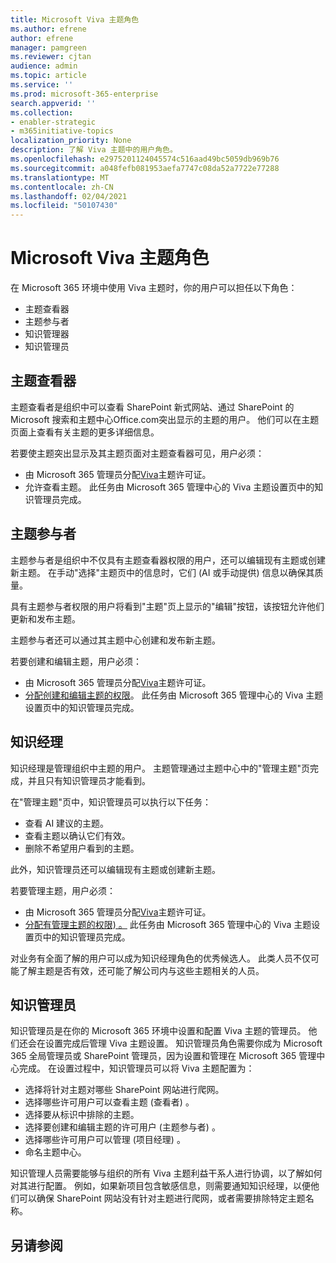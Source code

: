 ```yaml
---
title: Microsoft Viva 主题角色
ms.author: efrene
author: efrene
manager: pamgreen
ms.reviewer: cjtan
audience: admin
ms.topic: article
ms.service: ''
ms.prod: microsoft-365-enterprise
search.appverid: ''
ms.collection:
- enabler-strategic
- m365initiative-topics
localization_priority: None
description: 了解 Viva 主题中的用户角色。
ms.openlocfilehash: e2975201124045574c516aad49bc5059db969b76
ms.sourcegitcommit: a048fefb081953aefa7747c08da52a7722e77288
ms.translationtype: MT
ms.contentlocale: zh-CN
ms.lasthandoff: 02/04/2021
ms.locfileid: "50107430"
---
```

# <a name="microsoft-viva-topics-roles"></a>Microsoft Viva 主题角色 

在 Microsoft 365 环境中使用 Viva 主题时，你的用户可以担任以下角色：
-   主题查看器
-   主题参与者
-   知识管理器
-   知识管理员

## <a name="topic-viewer"></a>主题查看器

主题查看者是组织中可以查看 SharePoint 新式网站、通过 SharePoint 的 Microsoft 搜索和主题中心Office.com突出显示的主题的用户。 他们可以在主题页面上查看有关主题的更多详细信息。 

若要使主题突出显示及其主题页面对主题查看器可见，用户必须：
-   由 Microsoft 365 管理员分配[Viva](https://docs.microsoft.com/microsoft-365/knowledge/set-up-topic-experiences#assign-licenses)主题许可证。
-   允许查看主题。 此任务由 Microsoft 365 管理中心的 Viva 主题设置页中的知识管理员完成。


## <a name="topic-contributors"></a>主题参与者

主题参与者是组织中不仅具有主题查看器权限的用户，还可以编辑现有主题或创建新主题。 在手动"选择"主题页中的信息时，它们 (AI 或手动提供) 信息以确保其质量。

具有主题参与者权限的用户将看到"主题"页上显示的"编辑"按钮，该按钮允许他们更新和发布主题。

主题参与者还可以通过其主题中心创建和发布新主题。

若要创建和编辑主题，用户必须：

-   由 Microsoft 365 管理员分配[Viva](https://docs.microsoft.com/microsoft-365/knowledge/set-up-topic-experiences#assign-licenses)主题许可证。
-   [分配创建和编辑主题的权限](https://docs.microsoft.com/microsoft-365/knowledge/topic-experiences-user-permissions#change-who-has-permissions-to-do-tasks-on-the-topic-center)。 此任务由 Microsoft 365 管理中心的 Viva 主题设置页中的知识管理员完成。

## <a name="knowledge-managers"></a>知识经理

知识经理是管理组织中主题的用户。  主题管理通过主题中心中的"管理主题"页完成，并且只有知识管理员才能看到。

在"管理主题"页中，知识管理员可以执行以下任务：
-   查看 AI 建议的主题。
-   查看主题以确认它们有效。
-   删除不希望用户看到的主题。

此外，知识管理员还可以编辑现有主题或创建新主题。

若要管理主题，用户必须：
-   由 Microsoft 365 管理员分配[Viva](https://docs.microsoft.com/microsoft-365/knowledge/set-up-topic-experiences#assign-licenses)主题许可证。
-   [分配有管理主题的权限) 。](https://docs.microsoft.com/microsoft-365/knowledge/topic-experiences-user-permissions#change-who-has-permissions-to-do-tasks-on-the-topic-center) 此任务由 Microsoft 365 管理中心的 Viva 主题设置页中的知识管理员完成。

对业务有全面了解的用户可以成为知识经理角色的优秀候选人。 此类人员不仅可能了解主题是否有效，还可能了解公司内与这些主题相关的人员。


## <a name="knowledge-admins"></a>知识管理员

知识管理员是在你的 Microsoft 365 环境中设置和配置 Viva 主题的管理员。 他们还会在设置完成后管理 Viva 主题设置。 知识管理员角色需要你成为 Microsoft 365 全局管理员或 SharePoint 管理员，因为设置和管理在 Microsoft 365 管理中心完成。
在设置过程中，知识管理员可以将 Viva 主题配置为：

-   选择将针对主题对哪些 SharePoint 网站进行爬网。
-   选择哪些许可用户可以查看主题 (查看者) 。
-   选择要从标识中排除的主题。
-   选择要创建和编辑主题的许可用户 (主题参与者) 。
-   选择哪些许可用户可以管理 (项目经理) 。
-   命名主题中心。

知识管理人员需要能够与组织的所有 Viva 主题利益干系人进行协调，以了解如何对其进行配置。 例如，如果新项目包含敏感信息，则需要通知知识经理，以便他们可以确保 SharePoint 网站没有针对主题进行爬网，或者需要排除特定主题名称。


## <a name="see-also"></a>另请参阅

